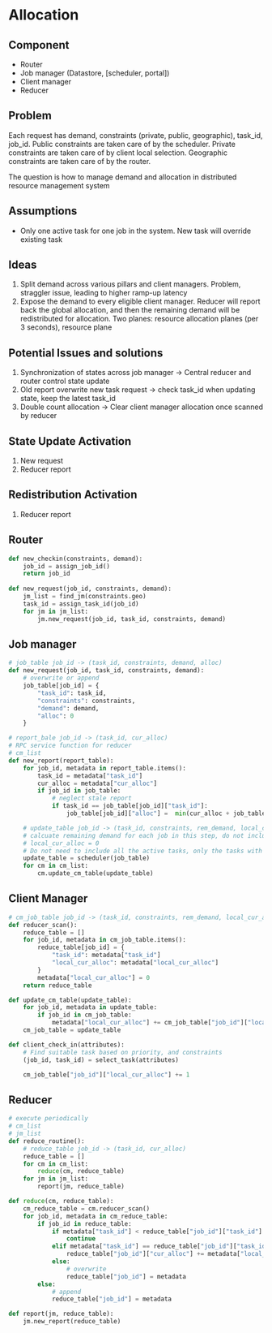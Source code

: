 # Allocation
## Component
- Router
- Job manager (Datastore, [scheduler, portal])
- Client manager
- Reducer
## Problem
Each request has demand, constraints (private, public, geographic), task_id, job_id. 
Public constraints are taken care of by the scheduler. Private constraints are taken care of by client local selection.
Geographic constraints are taken care of by the router.

The question is how to manage demand and allocation in distributed resource management system

## Assumptions
- Only one active task for one job in the system. New task will override existing task

## Ideas
1. Split demand across various pillars and client managers. Problem, straggler issue, leading to higher ramp-up latency
2. Expose the demand to every eligible client manager. Reducer will report back the global allocation, and then the remaining demand will be redistributed for allocation. Two planes: resource allocation planes (per 3 seconds), resource plane

## Potential Issues and solutions
1. Synchronization of states across job manager -> Central reducer and router control state update
2. Old report overwrite new task request -> check task_id when updating state, keep the latest task_id
3. Double count allocation -> Clear client manager allocation once scanned by reducer

## State Update Activation
1. New request
2. Reducer report

## Redistribution Activation
1. Reducer report

## Router
```python
def new_checkin(constraints, demand):
    job_id = assign_job_id()
    return job_id
    
def new_request(job_id, constraints, demand):
    jm_list = find_jm(constraints.geo)
    task_id = assign_task_id(job_id)
    for jm in jm_list:
        jm.new_request(job_id, task_id, constraints, demand)
```

## Job manager
```python
# job_table job_id -> (task_id, constraints, demand, alloc)
def new_request(job_id, task_id, constraints, demand):
    # overwrite or append
    job_table[job_id] = {
        "task_id": task_id, 
        "constraints": constraints, 
        "demand": demand,
        "alloc": 0 
    }

# report_bale job_id -> (task_id, cur_alloc)
# RPC service function for reducer
# cm_list
def new_report(report_table):
    for job_id, metadata in report_table.items():
        task_id = metadata["task_id"]
        cur_alloc = metadata["cur_alloc"]
        if job_id in job_table:
            # neglect stale report
            if task_id == job_table[job_id]["task_id"]:
                job_table[job_id]["alloc"] =  min(cur_alloc + job_table[job_id]["alloc"], job_table[job_id]["demand"])

    # update_table job_id -> (task_id, constraints, rem_demand, local_cur_alloc), sorted or grouped by scheduler
    # calcuate remaining demand for each job in this step, do not include jobs with alloc=demand
    # local_cur_alloc = 0
    # Do not need to include all the active tasks, only the tasks with highest priorities
    update_table = scheduler(job_table)
    for cm in cm_list:
        cm.update_cm_table(update_table)
```

## Client Manager
```python
# cm_job_table job_id -> (task_id, constraints, rem_demand, local_cur_alloc), sorted or grouped
def reducer_scan():
    reduce_table = []
    for job_id, metadata in cm_job_table.items():
        reduce_table[job_id] = {
            "task_id": metadata["task_id"]
            "local_cur_alloc": metadata["local_cur_alloc"]
        }
        metadata["local_cur_alloc"] = 0
    return reduce_table

def update_cm_table(update_table):  
    for job_id, metadata in update_table:
        if job_id in cm_job_table:
            metadata["local_cur_alloc"] += cm_job_table["job_id"]["local_cur_alloc"]
    cm_job_table = update_table

def client_check_in(attributes):
    # Find suitable task based on priority, and constraints
    (job_id, task_id) = select_task(attributes)

    cm_job_table["job_id"]["local_cur_alloc"] += 1
```

## Reducer
```python
# execute periodically
# cm_list
# jm_list
def reduce_routine():
    # reduce_table job_id -> (task_id, cur_alloc)
    reduce_table = []
    for cm in cm_list:
        reduce(cm, reduce_table)
    for jm in jm_list:
        report(jm, reduce_table)

def reduce(cm, reduce_table):
    cm_reduce_table = cm.reducer_scan()
    for job_id, metadata in cm_reduce_table:
        if job_id in reduce_table:
            if metadata["task_id"] < reduce_table["job_id"]["task_id"]:
                continue
            elif metadata["task_id"] == reduce_table["job_id"]["task_id"]:
                reduce_table["job_id"]["cur_alloc"] += metadata["local_cur_alloc"]
            else:
                # overwrite
                reduce_table["job_id"] = metadata
        else:
            # append
            reduce_table["job_id"] = metadata

def report(jm, reduce_table):
    jm.new_report(reduce_table)
```
